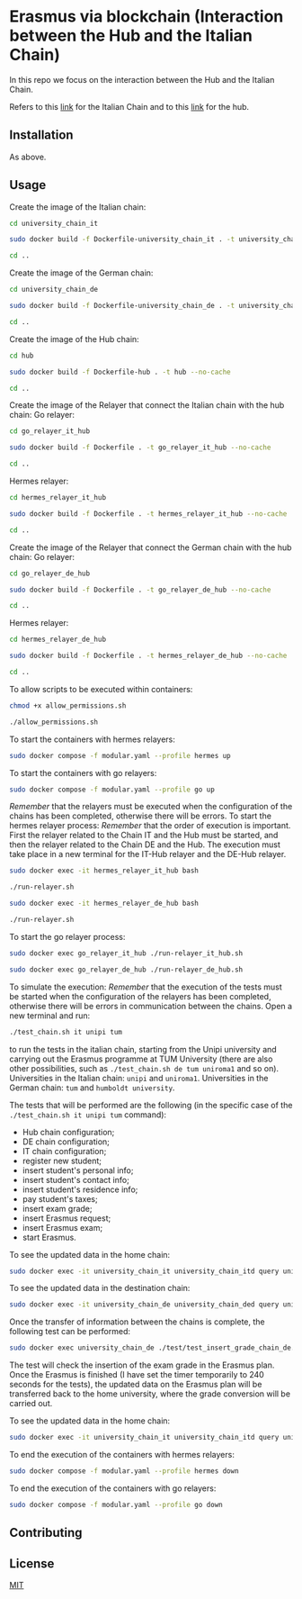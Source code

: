 # Erasmus via blockchain (Interaction between the Hub and the Italian Chain)

In this repo we focus on the interaction between the Hub and the Italian Chain.

Refers to this [link](https://github.com/mauroorru3/erasmus_via_blockchain) for the Italian Chain and to this [link](https://github.com/mauroorru3/-erasmus_via_blockchain_hub) for the hub.

## Installation

As above.

## Usage



Create the image of the Italian chain:

```bash
cd university_chain_it
```
```bash
sudo docker build -f Dockerfile-university_chain_it . -t university_chain_it --no-cache
```
```bash
cd ..
```

Create the image of the German chain:

```bash
cd university_chain_de
```
```bash
sudo docker build -f Dockerfile-university_chain_de . -t university_chain_de --no-cache
```
```bash
cd ..
```

Create the image of the Hub chain:

```bash
cd hub
```
```bash
sudo docker build -f Dockerfile-hub . -t hub --no-cache
```
```bash
cd ..
```

Create the image of the Relayer that connect the Italian chain with the hub chain:
Go relayer:

```bash
cd go_relayer_it_hub
```
```bash
sudo docker build -f Dockerfile . -t go_relayer_it_hub --no-cache
```
```bash
cd ..
```

Hermes relayer:

```bash
cd hermes_relayer_it_hub
```
```bash
sudo docker build -f Dockerfile . -t hermes_relayer_it_hub --no-cache
```
```bash
cd ..
```

Create the image of the Relayer that connect the German chain with the hub chain:
Go relayer:

```bash
cd go_relayer_de_hub
```
```bash
sudo docker build -f Dockerfile . -t go_relayer_de_hub --no-cache
``` 
```bash
cd ..
```

Hermes relayer:

```bash
cd hermes_relayer_de_hub
```
```bash
sudo docker build -f Dockerfile . -t hermes_relayer_de_hub --no-cache
```
```bash
cd ..
```

To allow scripts to be executed within containers:

```bash
chmod +x allow_permissions.sh
```
```bash
./allow_permissions.sh
```

To start the containers with hermes relayers:

```bash
sudo docker compose -f modular.yaml --profile hermes up
```

To start the containers with go relayers:

```bash
sudo docker compose -f modular.yaml --profile go up
```

_Remember_ that the relayers must be executed when the configuration of the chains has been completed, otherwise there will be errors.
To start the hermes relayer process:
_Remember_ that the order of execution is important. 
First the relayer related to the Chain IT and the Hub must be started, and then the relayer related to the Chain DE and the Hub.
The execution must take place in a new terminal for the IT-Hub relayer and the DE-Hub relayer.

```bash
sudo docker exec -it hermes_relayer_it_hub bash
```
```bash
./run-relayer.sh
```

```bash
sudo docker exec -it hermes_relayer_de_hub bash
```
```bash
./run-relayer.sh
```


To start the go relayer process:

```bash
sudo docker exec go_relayer_it_hub ./run-relayer_it_hub.sh
```
```bash
sudo docker exec go_relayer_de_hub ./run-relayer_de_hub.sh
```


To simulate the execution:
_Remember_ that the execution of the tests must be started when the configuration of the relayers has been completed, otherwise there will be errors in communication between the chains.
Open a new terminal and run: 

```bash
./test_chain.sh it unipi tum
```

to run the tests in the italian chain, starting from the Unipi university and carrying out the Erasmus programme at TUM University
(there are also other possibilities, such as `./test_chain.sh de tum uniroma1` and so on).
Universities in the Italian chain: `unipi` and `uniroma1`.
Universities in the German chain: `tum` and `humboldt university`.

The tests that will be performed are the following (in the specific case of the `./test_chain.sh it unipi tum` command):
- Hub chain configuration;
- DE chain configuration;
- IT chain configuration;
- register new student;
- insert student's personal info;
- insert student's contact info;
- insert student's residence info;
- pay student's taxes;
- insert exam grade;
- insert Erasmus request;
- insert Erasmus exam;
- start Erasmus.

To see the updated data in the home chain:

```bash
sudo docker exec -it university_chain_it university_chain_itd query universitychainit show-stored-student unipi_1
```

To see the updated data in the destination chain:

```bash
sudo docker exec -it university_chain_de university_chain_ded query universitychainde show-stored-student tum_1
```


Once the transfer of information between the chains is complete, the following test can be performed:

```bash
sudo docker exec university_chain_de ./test/test_insert_grade_chain_de.sh tum
```

The test will check the insertion of the exam grade in the Erasmus plan.
Once the Erasmus is finished (I have set the timer temporarily to 240 seconds for the tests), the updated data on the Erasmus plan will be transferred back to the home university, where the grade conversion will be carried out.

To see the updated data in the home chain:

```bash
sudo docker exec -it university_chain_it university_chain_itd query universitychainit show-stored-student unipi_1
```

To end the execution of the containers with hermes relayers:

```bash
sudo docker compose -f modular.yaml --profile hermes down
```

To end the execution of the containers with go relayers:

```bash
sudo docker compose -f modular.yaml --profile go down
```


## Contributing


## License

[MIT](https://choosealicense.com/licenses/mit/)
